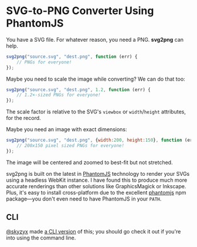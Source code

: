 # SVG-to-PNG Converter Using PhantomJS

You have a SVG file. For whatever reason, you need a PNG. **svg2png** can help.

```js
svg2png("source.svg", "dest.png", function (err) {
    // PNGs for everyone!
});
```

Maybe you need to scale the image while converting? We can do that too:

```js
svg2png("source.svg", "dest.png", 1.2, function (err) {
    // 1.2×-sized PNGs for everyone!
});
```
The scale factor is relative to the SVG's `viewbox` or `width`/`height` attributes, for the record.

Maybe you need an image with exact dimensions:

```js
svg2png("source.svg", "dest.png", {width:200, height:150}, function (err) {
    // 200x150 pixel sized PNGs for everyone!
});
```
The image will be centered and zoomed to best-fit but not stretched.

svg2png is built on the latest in [PhantomJS][] technology to render your SVGs using a headless WebKit instance. I have
found this to produce much more accurate renderings than other solutions like GraphicsMagick or Inkscape. Plus, it's
easy to install cross-platform due to the excellent [phantomjs][package] npm package—you don't even need to have
PhantomJS in your `PATH`.

[PhantomJS]: http://phantomjs.org/
[package]: https://npmjs.org/package/phantomjs

## CLI

[@skyzyx][] made [a CLI version][] of this; you should go check it out if you're into using the command line.

[@skyzyx]: https://github.com/skyzyx
[a CLI version]: https://github.com/skyzyx/svg2png-cli

